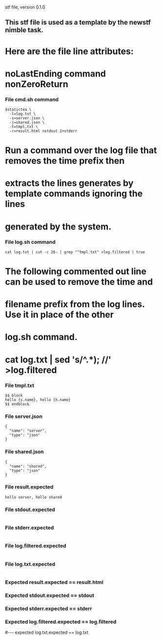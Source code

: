 stf file, version 0.1.0

## This stf file is used as a template by the newstf nimble task.

# Here are the file line attributes:
#   noLastEnding command nonZeroReturn

### File cmd.sh command

~~~
$statictea \
  -l=log.txt \
  -s=server.json \
  -j=shared.json \
  -t=tmpl.txt \
  -r=result.html >stdout 2>stderr
~~~



# Run a command over the log file that removes the time prefix then
# extracts the lines generates by template commands ignoring the lines
# generated by the system.
### File log.sh command

~~~
cat log.txt | cut -c 26- | grep "^tmpl.txt" >log.filtered | true
~~~

# The following commented out line can be used to remove the time and
# filename prefix from the log lines. Use it in place of the other
# log.sh command.
# cat log.txt | sed 's/^.*); //' >log.filtered

### File tmpl.txt

~~~
$$ block
hello {s.name}, hello {h.name}
$$ endblock
~~~

### File server.json

~~~
{
  "name": "server",
  "type": "json"
}
~~~

### File shared.json

~~~
{
  "name": "shared",
  "type": "json"
}
~~~

### File result.expected

~~~
hello server, hello shared
~~~

### File stdout.expected

~~~
~~~

### File stderr.expected

~~~
~~~

### File log.filtered.expected

~~~
~~~

### File log.txt.expected

~~~
~~~

### Expected result.expected == result.html
### Expected stdout.expected == stdout
### Expected stderr.expected == stderr
### Expected log.filtered.expected == log.filtered
#--- expected log.txt.expected == log.txt
